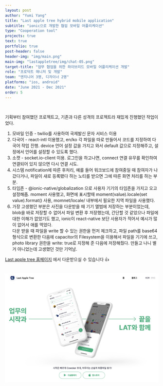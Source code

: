 ```yaml
---
layout: post
author: "Yumi Yang"
title: "Last apple tree hybrid mobile application"
subtitle: "ionic으로 개발한 협업 모바일 어플리케이션"
type: "Cooperation tool"
projects: true
text: true
portfolio: true
post-header: false
header-img: "img/main.png"
main-img: "lastappletree/img/chat-05.png"
target-title: "업무 협업을 위한 하이브리드 모바일 어플리케이션 개발"
role: "프로덕트 매니저 및 개발"
team: "엔지니어 3명, 디자이너 2명"
platforms: "ios, android"
date: "June 2021 - Dec 2021"
order: 5
---
```


<br/>

기획부터 참여했던 프로젝트고, 기존과 다른 성격의 프로젝트라 재밌게 진행했던 작업이었다.

1. 모바일 인증 - twilio를 사용하여 국제발신 문자 서비스 이용
2. 다국어 - react-intl 이용했고, en/ko 각 파일을 따로 만들어서 코드를 지정하여 다국어 작업 진행.
   device 언어 설정 값을 가지고 와서 default 값으로 지정해주고, 설정에서 언어를 설정할 수 있도록 했다.
3. 소캣 - socket.io-client 이용. 로그인을 하고나면, connect 연결 유무를 확인하여 연결되어 있지 않으면 다시 연결 시도.
4. 시스템 notification에 따른 후처리, 예를 들어 워크보드에 참여중일 때 참여자가 나갔다거나, 파일이 새로 등록됐다 하는 노티를 받으면 그에 따른 화면 처리를 하는 부분.
5. 타임존 - @ionic-native/globalization 으로 사용자 기기의 타임존을 가지고 오고 설정해줌. moment 사용했고, 화면에 표시할때 moment(value).locale(set value).format() 사용, momnet/locale/ 내부에서 필요한 지역 파일을 사용했다.
6. 가장 고생했던 부분은 사진을 다운받을 때 기기 앨범에 저장하는 부분이었는데, blob을 바로 저장할 수 없어서 파일 변환 후 저장했는데, 간단할 것 같았으나 파일에 대한 이해가 없었기도 했고, ionic이 react-native 보단 사용자가 적어서 예시가 많이 없어서 애를 먹었다. <br/>
   다운 받을 때 파일을 write 할 수 있는 권한을 먼저 체크하고, 파일 path를 base64 형식으로 변환한 다음에 capacitor의 Filesystem을 이용해서 파일을 기기에 쓰고, photo library 권한을 write: true로 지정해 준 다음에 저장해줬다. 만들고 나니 별거 아니었는데 고생했던 것만 기억남.

[Last apple tree 홈페이지](https://www.lastappletree.com/) 에서 다운받으실 수 있습니다 👍
<br/><br/>

<div class="lat-images" style="display:flex;width:100%;">
<img src="img/homepage.png"/>
</div>
<br/><br/>
